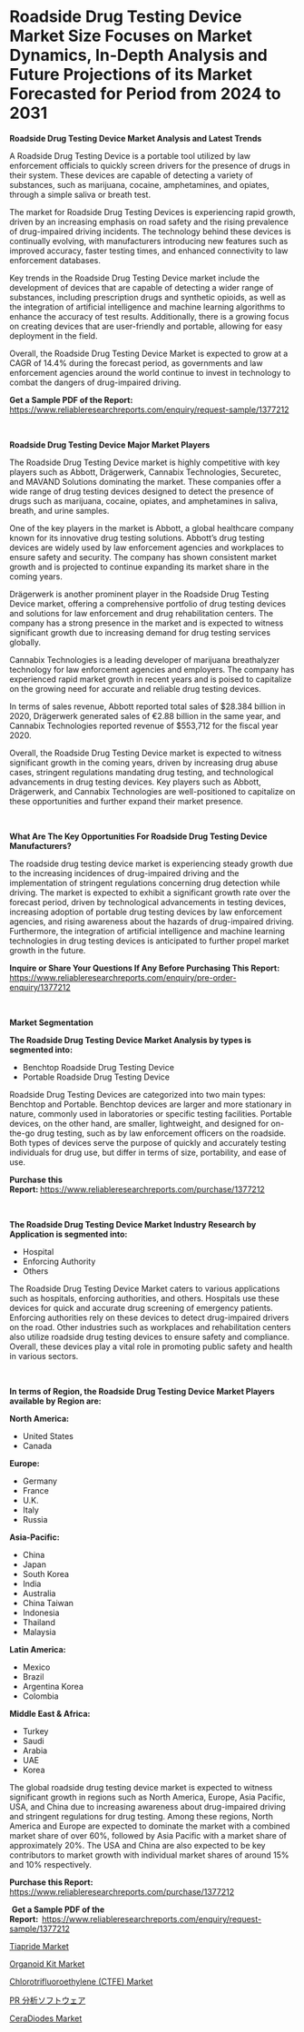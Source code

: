 <p><h1>Roadside Drug Testing Device Market Size Focuses on Market Dynamics, In-Depth Analysis and Future Projections of its Market Forecasted for Period from 2024 to 2031</h1></p><p><strong>Roadside Drug Testing Device Market Analysis and Latest Trends</strong></p>
<p><p>A Roadside Drug Testing Device is a portable tool utilized by law enforcement officials to quickly screen drivers for the presence of drugs in their system. These devices are capable of detecting a variety of substances, such as marijuana, cocaine, amphetamines, and opiates, through a simple saliva or breath test.</p><p>The market for Roadside Drug Testing Devices is experiencing rapid growth, driven by an increasing emphasis on road safety and the rising prevalence of drug-impaired driving incidents. The technology behind these devices is continually evolving, with manufacturers introducing new features such as improved accuracy, faster testing times, and enhanced connectivity to law enforcement databases.</p><p>Key trends in the Roadside Drug Testing Device market include the development of devices that are capable of detecting a wider range of substances, including prescription drugs and synthetic opioids, as well as the integration of artificial intelligence and machine learning algorithms to enhance the accuracy of test results. Additionally, there is a growing focus on creating devices that are user-friendly and portable, allowing for easy deployment in the field.</p><p>Overall, the Roadside Drug Testing Device Market is expected to grow at a CAGR of 14.4% during the forecast period, as governments and law enforcement agencies around the world continue to invest in technology to combat the dangers of drug-impaired driving.</p></p>
<p><strong>Get a Sample PDF of the Report:&nbsp;</strong> <a href="https://www.reliableresearchreports.com/enquiry/request-sample/1377212">https://www.reliableresearchreports.com/enquiry/request-sample/1377212</a></p>
<p>&nbsp;</p>
<p><strong>Roadside Drug Testing Device Major Market Players</strong></p>
<p><p>The Roadside Drug Testing Device market is highly competitive with key players such as Abbott, Drägerwerk, Cannabix Technologies, Securetec, and MAVAND Solutions dominating the market. These companies offer a wide range of drug testing devices designed to detect the presence of drugs such as marijuana, cocaine, opiates, and amphetamines in saliva, breath, and urine samples.</p><p>One of the key players in the market is Abbott, a global healthcare company known for its innovative drug testing solutions. Abbott’s drug testing devices are widely used by law enforcement agencies and workplaces to ensure safety and security. The company has shown consistent market growth and is projected to continue expanding its market share in the coming years.</p><p>Drägerwerk is another prominent player in the Roadside Drug Testing Device market, offering a comprehensive portfolio of drug testing devices and solutions for law enforcement and drug rehabilitation centers. The company has a strong presence in the market and is expected to witness significant growth due to increasing demand for drug testing services globally.</p><p>Cannabix Technologies is a leading developer of marijuana breathalyzer technology for law enforcement agencies and employers. The company has experienced rapid market growth in recent years and is poised to capitalize on the growing need for accurate and reliable drug testing devices.</p><p>In terms of sales revenue, Abbott reported total sales of $28.384 billion in 2020, Drägerwerk generated sales of €2.88 billion in the same year, and Cannabix Technologies reported revenue of $553,712 for the fiscal year 2020.</p><p>Overall, the Roadside Drug Testing Device market is expected to witness significant growth in the coming years, driven by increasing drug abuse cases, stringent regulations mandating drug testing, and technological advancements in drug testing devices. Key players such as Abbott, Drägerwerk, and Cannabix Technologies are well-positioned to capitalize on these opportunities and further expand their market presence.</p></p>
<p>&nbsp;</p>
<p><strong>What Are The Key Opportunities For Roadside Drug Testing Device Manufacturers?</strong></p>
<p><p>The roadside drug testing device market is experiencing steady growth due to the increasing incidences of drug-impaired driving and the implementation of stringent regulations concerning drug detection while driving. The market is expected to exhibit a significant growth rate over the forecast period, driven by technological advancements in testing devices, increasing adoption of portable drug testing devices by law enforcement agencies, and rising awareness about the hazards of drug-impaired driving. Furthermore, the integration of artificial intelligence and machine learning technologies in drug testing devices is anticipated to further propel market growth in the future.</p></p>
<p><strong>Inquire or Share Your Questions If Any Before Purchasing This Report:</strong> <a href="https://www.reliableresearchreports.com/enquiry/pre-order-enquiry/1377212">https://www.reliableresearchreports.com/enquiry/pre-order-enquiry/1377212</a></p>
<p>&nbsp;</p>
<p><strong>Market Segmentation</strong></p>
<p><strong>The Roadside Drug Testing Device Market Analysis by types is segmented into:</strong></p>
<p><ul><li>Benchtop Roadside Drug Testing Device</li><li>Portable Roadside Drug Testing Device</li></ul></p>
<p><p>Roadside Drug Testing Devices are categorized into two main types: Benchtop and Portable. Benchtop devices are larger and more stationary in nature, commonly used in laboratories or specific testing facilities. Portable devices, on the other hand, are smaller, lightweight, and designed for on-the-go drug testing, such as by law enforcement officers on the roadside. Both types of devices serve the purpose of quickly and accurately testing individuals for drug use, but differ in terms of size, portability, and ease of use.</p></p>
<p><strong>Purchase this Report:&nbsp;</strong><a href="https://www.reliableresearchreports.com/purchase/1377212">https://www.reliableresearchreports.com/purchase/1377212</a></p>
<p>&nbsp;</p>
<p><strong>The Roadside Drug Testing Device Market Industry Research by Application is segmented into:</strong></p>
<p><ul><li>Hospital</li><li>Enforcing Authority</li><li>Others</li></ul></p>
<p><p>The Roadside Drug Testing Device Market caters to various applications such as hospitals, enforcing authorities, and others. Hospitals use these devices for quick and accurate drug screening of emergency patients. Enforcing authorities rely on these devices to detect drug-impaired drivers on the road. Other industries such as workplaces and rehabilitation centers also utilize roadside drug testing devices to ensure safety and compliance. Overall, these devices play a vital role in promoting public safety and health in various sectors.</p></p>
<p>&nbsp;</p>
<p><strong>In terms of Region, the Roadside Drug Testing Device Market Players available by Region are:</strong></p>
<p>
    <p> <strong> North America: </strong>
        <ul>
            <li>United States</li>
            <li>Canada</li>
        </ul>
        </p> 
    <p> <strong> Europe: </strong>
        <ul>
            <li>Germany</li>
            <li>France</li>
            <li>U.K.</li>
            <li>Italy</li>
            <li>Russia</li>
        </ul>
        </p> 
    <p> <strong> Asia-Pacific: </strong>
        <ul>
            <li>China</li>
            <li>Japan</li>
            <li>South Korea</li>
            <li>India</li>
            <li>Australia</li>
            <li>China Taiwan</li>
            <li>Indonesia</li>
            <li>Thailand</li>
            <li>Malaysia</li>
        </ul>
        </p> 
    <p> <strong> Latin America: </strong>
        <ul>
            <li>Mexico</li>
            <li>Brazil</li>
            <li>Argentina Korea</li>
            <li>Colombia</li>
        </ul>
        </p> 
    <p> <strong> Middle East & Africa: </strong>
        <ul>
            <li>Turkey</li>
            <li>Saudi</li>
            <li>Arabia</li>
            <li>UAE</li>
            <li>Korea</li>
        </ul>
    </p>
    </p>
<p><p>The global roadside drug testing device market is expected to witness significant growth in regions such as North America, Europe, Asia Pacific, USA, and China due to increasing awareness about drug-impaired driving and stringent regulations for drug testing. Among these regions, North America and Europe are expected to dominate the market with a combined market share of over 60%, followed by Asia Pacific with a market share of approximately 20%. The USA and China are also expected to be key contributors to market growth with individual market shares of around 15% and 10% respectively.</p></p>
<p><strong>Purchase this Report: </strong><a href="https://www.reliableresearchreports.com/purchase/1377212">https://www.reliableresearchreports.com/purchase/1377212</a></p>
<p>&nbsp;<strong>Get a Sample PDF of the Report:&nbsp;&nbsp;</strong><a href="https://www.reliableresearchreports.com/enquiry/request-sample/1377212">https://www.reliableresearchreports.com/enquiry/request-sample/1377212</a></p>
<p><strong></strong></p>
<p><p><a href="https://view.publitas.com/reportprime-1/global-tiapride-market-size-and-market-trends-insights-and-projections-from-2024-to-2031/">Tiapride Market</a></p><p><a href="https://github.com/moyahfrancoestellec51j635wcx/Market-Research-Report-List-1/blob/main/organoid-kit-market.md">Organoid Kit Market</a></p><p><a href="https://bubble-tree-ea4.notion.site/Chlorotrifluoroethylene-CTFE-Market-Research-Report-Reveals-The-Latest-Trends-And-Opportunities-of-cf56b00d260e4335936cfd25ec200499">Chlorotrifluoroethylene (CTFE) Market</a></p><p><a href="https://github.com/sghwr779811674/Market-Research-Report-List-1/blob/main/1833066184019.md">PR 分析ソフトウェア</a></p><p><a href="https://view.publitas.com/reportprime-1/insights-into-ceradiodes-market-size-analysing-market-share-trends-and-growth-from-2024-to-2031/">CeraDiodes Market</a></p></p>